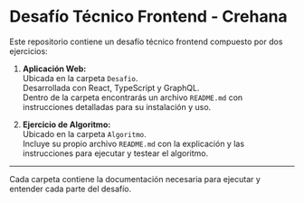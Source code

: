# Desafío Técnico Frontend - Crehana

Este repositorio contiene un desafío técnico frontend compuesto por dos ejercicios:

1. **Aplicación Web:**  
   Ubicada en la carpeta `Desafio`.  
   Desarrollada con React, TypeScript y GraphQL.  
   Dentro de la carpeta encontrarás un archivo `README.md` con instrucciones detalladas para su instalación y uso.

2. **Ejercicio de Algoritmo:**  
   Ubicado en la carpeta `Algoritmo`.  
   Incluye su propio archivo `README.md` con la explicación y las instrucciones para ejecutar y testear el algoritmo.

---

Cada carpeta contiene la documentación necesaria para ejecutar y entender cada parte del desafío.
